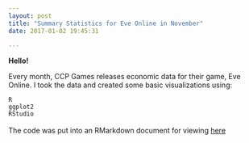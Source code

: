 ```yaml
---
layout: post
title: "Summary Statistics for Eve Online in November"
date: 2017-01-02 19:45:31

---
```

<div class="manual-post">
  <div class="manual manual-title">
  <strong>Hello!</strong>
  </div>
<p>  <div class="manual-content">

Every month, CCP Games releases economic data for their game, Eve Online. I took the data and created some basic visualizations using:<br>

<code>R</code><br> 
<code>ggplot2</code><br>
<code>RStudio</code><br>
<br>
The code was put into an RMarkdown document for viewing [here](https://github.com/Nautikus/Eve-Online-November/blob/master/Summary.md)
</div>
